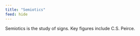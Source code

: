 ```yaml
---
title: "Semiotics"
feed: hide
---
```


Semiotics is the study of signs. Key figures include C.S. Peirce. 